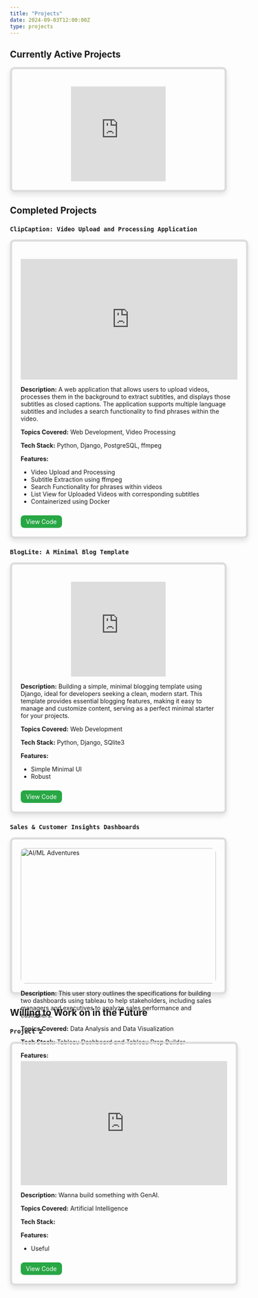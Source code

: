 ```yaml
---
title: "Projects"
date: 2024-09-03T12:00:00Z
type: projects
---
```


## Currently Active Projects

<div style="display: flex; flex-wrap: wrap; gap: 20px;">

<div style="border: 5px solid #ddd; border-radius: 10px; padding: 20px; width: 100%; box-shadow: 0 6px 12px rgba(0,0,0,0.1);">

<div style="display: flex; justify-content: center; margin-top: 20px;">
    <iframe src="https://giphy.com/embed/uIJBFZoOaifHf52MER" width="220" height="220" style="" frameBorder="0" class="giphy-embed" allowFullScreen></iframe>
</div>
</div>
</div>

## Completed Projects
### `ClipCaption: Video Upload and Processing Application`

<div style="display: flex; flex-wrap: wrap; gap: 20px;">

<div style="border: 5px solid #ddd; border-radius: 10px; padding: 20px; width: 100%; box-shadow: 0 6px 12px rgba(0,0,0,0.1);">

<div style="display: flex; justify-content: center; margin-top: 20px;">
    <iframe src="https://github.com/user-attachments/assets/360e340d-b947-4416-aa47-0697e521091c" width="600" height="280" style="" frameBorder="0" allowFullScreen></iframe>
</div>
<p><strong>Description:</strong> A web application that allows users to upload videos, processes them in the background to extract subtitles, and displays those subtitles as closed captions. The application supports multiple language subtitles and includes a search functionality to find phrases within the video.</p>
<p><strong>Topics Covered:</strong> Web Development, Video Processing</p>
<p><strong>Tech Stack:</strong> Python, Django, PostgreSQL, ffmpeg</p>
<p><strong>Features:</strong></p>
<ul>
    <li>Video Upload and Processing</li>
    <li>Subtitle Extraction using ffmpeg</li>
    <li>Search Functionality for phrases within videos</li>
    <li>List View for Uploaded Videos with corresponding subtitles</li>
    <li>Containerized using Docker</li>
</ul>
<a href="https://github.com/Arunesh-Tiwari/ClipCaption" style="display: inline-block; margin-top: 10px; padding: 6px 12px; background-color: #28a745; color: white; text-decoration: none; border-radius: 8px; font-size: 14px;">View Code</a>
</div>
</div>

### `BlogLite: A Minimal Blog Template`
<div style="display: flex; flex-wrap: wrap; gap: 20px;">

<div style="border: 5px solid #ddd; border-radius: 10px; padding: 20px; width: 100%; box-shadow: 0 6px 12px rgba(0,0,0,0.1);">

<div style="display: flex; justify-content: center; margin-top: 20px;">
    <iframe src="https://giphy.com/embed/uIJBFZoOaifHf52MER" width="220" height="220" style="" frameBorder="0" class="giphy-embed" allowFullScreen></iframe>
</div>

<p><strong>Description:</strong> Building a simple, minimal blogging template using Django, ideal for developers seeking a clean, modern start. This template provides essential blogging features, making it easy to manage and customize content, serving as a perfect minimal starter for your projects.</p>
<p><strong>Topics Covered:</strong> Web Development</p>
<p><strong>Tech Stack:</strong> Python, Django, SQlite3</p>
<p><strong>Features:</strong></p>
<ul>
<li>Simple Minimal UI</li>
<li>Robust</li>
</ul>
<a href="https://github.com/your-repo/blog" style="display: inline-block; margin-top: 10px; padding: 6px 12px; background-color: #28a745; color: white; text-decoration: none; border-radius: 8px; font-size: 14px;">View Code</a>
</div>
</div>

### `Sales & Customer Insights Dashboards`
<div style="display: flex; flex-wrap: wrap; gap: 20px;">

<div style="border: 5px solid #ddd; border-radius: 10px; padding: 20px; width: 100%; box-shadow: 0 6px 12px rgba(0,0,0,0.1);">
<img src="https://github.com/user-attachments/assets/1a02ad25-356c-4a71-a960-c8e66f1d8261" alt="AI/ML Adventures" style="width: 100%; border-radius: 10px;">
<p><strong>Description:</strong> This user story outlines the specifications for building two dashboards using tableau to help stakeholders, including sales managers and executives to analyze sales performance and customers. </p>
<p><strong>Topics Covered:</strong> Data Analysis and Data Visualization</p>
<p><strong>Tech Stack:</strong> Tableau Dashboard and Tableau Prep Builder</p>
<p><strong>Features:</strong></p>
<ul>
<li>Upload datasets</li>
<li>Dynamic chart creation</li>
<li>Save and download custom EDA steps</li>
</ul>
<a href="https://github.com/Arunesh-Tiwari/sales-analysis" style="display: inline-block; margin-top: 10px; padding: 6px 12px; background-color: #28a745; color: white; text-decoration: none; border-radius: 8px; font-size: 14px;">View Code</a>
</div>
</div>

## Willing to Work on in the Future
### `Project Z`
<div style="display: flex; flex-wrap: wrap; gap: 20px;">

<div style="border: 5px solid #ddd; border-radius: 10px; padding: 20px; width: 100%; box-shadow: 0 6px 12px rgba(0,0,0,0.1);">

<div style="display: flex; justify-content: center; margin-top: 20px;">
    <iframe src="https://giphy.com/embed/z6EG2su1f5jOTourNL" width="480" height="288" style="" frameBorder="0" class="giphy-embed" allowFullScreen></iframe>
</div>
<p><strong>Description:</strong> Wanna build something with GenAI.</p>
<p><strong>Topics Covered:</strong> Artificial Intelligence</p>
<p><strong>Tech Stack:</strong> </p>
<p><strong>Features:</strong></p>
<ul>
<li>Useful</li>

</ul>
<a href="https://github.com/your-repo/gen-ai" style="display: inline-block; margin-top: 10px; padding: 6px 12px; background-color: #28a745; color: white; text-decoration: none; border-radius: 8px; font-size: 14px;">View Code</a>
</div>
</div>